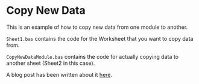 # Copy New Data

This is an example of how to copy new data from one module to another.

`Sheet1.bas` contains the code for the Worksheet that you want to copy data from.

`CopyNewDataModule.bas` contains the code for actually copying data to another sheet (Sheet2 in this case).

A blog post has been written about it [here](https://www.spreadsheetsmadeeasy.com/copy-new-data-vba/).
